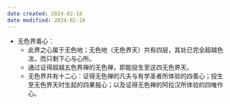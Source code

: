 ```yaml
---
date created: 2024-02-18
date modified: 2024-02-18
---
```

- 无色界善心：
    - 此界之心属于无色地；无色地（无色界天）共有四层，其处已完全超越色法，而只剩下心与心所。
    - 通过证得超越五色界禅的无色禅，即能投生至这四无色界天。
    - 无色界共有十二心：证得无色禅的凡夫与有学圣者所体验的四善心；投生至无色界天时生起的四果报心；以及证得无色禅的阿拉汉所体验的四唯作心。
